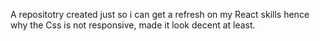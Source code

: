 A repositotry created just so i can get a refresh on my React skills hence why the Css is not responsive, made it look decent at least.
